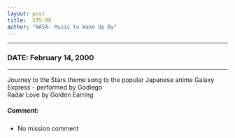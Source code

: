 ```yaml
---
layout: post
title:  STS-99
author: "NASA: Music to Wake Up By"
---
```


----
### DATE: February 14, 2000
----
Journey to the Stars theme song to the popular Japanese anime Galaxy Express - performed by Godiego<br />Radar Love by Golden Earring

##### Comment:
* No mission comment
